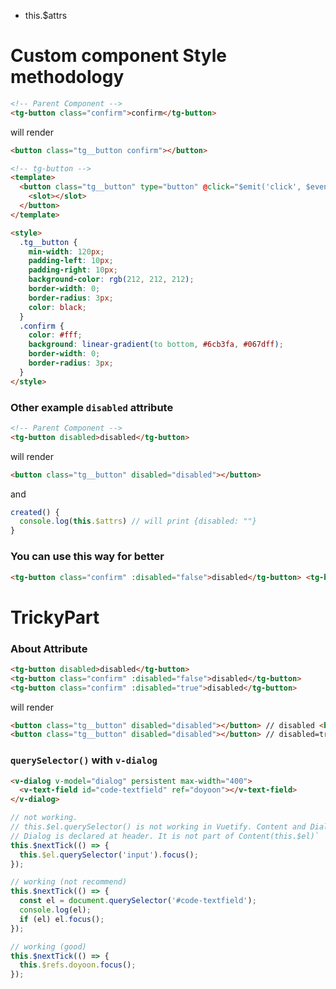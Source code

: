 - this.\$attrs

# Custom component Style methodology

```html
<!-- Parent Component -->
<tg-button class="confirm">confirm</tg-button>
```

will render

```html
<button class="tg__button confirm"></button>
```

```html
<!-- tg-button -->
<template>
  <button class="tg__button" type="button" @click="$emit('click', $event)">
    <slot></slot>
  </button>
</template>

<style>
  .tg__button {
    min-width: 120px;
    padding-left: 10px;
    padding-right: 10px;
    background-color: rgb(212, 212, 212);
    border-width: 0;
    border-radius: 3px;
    color: black;
  }
  .confirm {
    color: #fff;
    background: linear-gradient(to bottom, #6cb3fa, #067dff);
    border-width: 0;
    border-radius: 3px;
  }
</style>
```

### Other example `disabled` attribute

```html
<!-- Parent Component -->
<tg-button disabled>disabled</tg-button>
```

will render

```html
<button class="tg__button" disabled="disabled"></button>
```

and

```js
created() {
  console.log(this.$attrs) // will print {disabled: ""}
}
```

### You can use this way for better

```html
<tg-button class="confirm" :disabled="false">disabled</tg-button> <tg-button class="confirm" :disabled="true">disabled</tg-button>
```

# TrickyPart

### About Attribute

```html
<tg-button disabled>disabled</tg-button>
<tg-button class="confirm" :disabled="false">disabled</tg-button>
<tg-button class="confirm" :disabled="true">disabled</tg-button>
```

will render

```html
<button class="tg__button" disabled="disabled"></button> // disabled <button class="tg__button"></button> // disabled=false
<button class="tg__button" disabled="disabled"></button> // disabled=true
```

### `querySelector()` with `v-dialog`

```html
<v-dialog v-model="dialog" persistent max-width="400">
  <v-text-field id="code-textfield" ref="doyoon"></v-text-field>
</v-dialog>
```

```js
// not working.
// this.$el.querySelector() is not working in Vuetify. Content and Dialog is separated.
// Dialog is declared at header. It is not part of Content(this.$el)`
this.$nextTick(() => {
  this.$el.querySelector('input').focus();
});

// working (not recommend)
this.$nextTick(() => {
  const el = document.querySelector('#code-textfield');
  console.log(el);
  if (el) el.focus();
});

// working (good)
this.$nextTick(() => {
  this.$refs.doyoon.focus();
});
```
